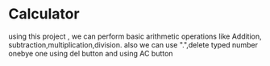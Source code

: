 # Calculator
using this project ,
we can perform basic arithmetic operations like Addition, subtraction,multiplication,division.
also we can use ".",delete typed number onebye one using del button and using AC button

